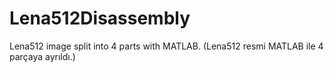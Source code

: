 # Lena512Disassembly
Lena512 image split into 4 parts with MATLAB. (Lena512 resmi MATLAB ile 4 parçaya ayrıldı.)
